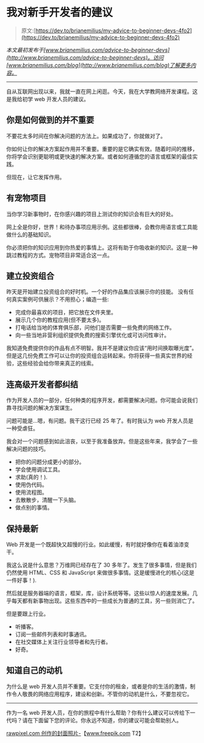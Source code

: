 # 我对新手开发者的建议

> 原文:[https://dev.to/brianemilius/my-advice-to-beginner-devs-4fo2](https://dev.to/brianemilius/my-advice-to-beginner-devs-4fo2)

*本文最初发布于[www.brianemilius.com/advice-to-beginner-devs](http://www.brianemilius.com/advice-to-beginner-devs)。访问[www.brianemilius.com/blog](http://www.brianemilius.com/blog)了解更多内容。*

* * *

自从互联网出现以来，我就一直在网上闲逛。今天，我在大学教网络开发课程。这是我给初学 web 开发人员的建议。

## 你是如何做到的并不重要

不要花太多时间在你解决问题的方法上。如果成功了，你就做对了。

你如何让你的解决方案起作用并不重要。重要的是它确实有效。随着时间的推移，你将学会识别更聪明或更快速的解决方案。或者如何遵循您的语言或框架的最佳实践。

但现在，让它发挥作用。

## [](#have-a-pet-project)有宠物项目

当你学习新事物时，在你感兴趣的项目上测试你的知识会有巨大的好处。

网上全是你好，世界！和待办事项应用示例。这些都很棒，会教你用语言或工具能做什么的基础知识。

你必须把你的知识应用到你热爱的事情上。这将有助于你吸收新的知识。这是一种跳过教程的方式。宠物项目非常适合这一点。

## [](#build-a-portfolio)建立投资组合

昨天是开始建立投资组合的好时机。一个好的作品集应该展示你的技能。
没有任何真实案例可供展示？不用担心；编造一些:

*   完成你最喜欢的项目，把它放在文件夹里。
*   展示几个你的教程应用(但不要太多)。
*   打电话给当地的体育俱乐部，问他们是否需要一些免费的网络工作。
*   向一些当地非营利组织提供免费的搜索引擎优化或可访问性审计。

我知道免费提供你的作品有点不明智。我并不是建议你应该“用时间换取曝光度”。但是这几份免费工作可以让你的投资组合运转起来。你将获得一些真实世界的经验，这些经验会给你带来真正的线索。

## [](#even-senior-devs-struggle)连高级开发者都纠结

作为开发人员的一部分，任何种类的程序开发，都需要解决问题。你可能会说我们靠寻找问题的解决方案谋生。

问题可能是...嗯，有问题。我干这行已经 25 年了。有时我认为 web 开发人员是一种受虐狂。

我会对一个问题感到如此沮丧，以至于我准备放弃。但是这些年来，我学会了一些解决问题的技巧。

*   把你的问题分成更小的部分。
*   学会使用调试工具。
*   求助(真的！).
*   使用伪代码。
*   使用流程图。
*   去散散步，清醒一下头脑。
*   做点别的事情。

## [](#keep-uptodate)保持最新

Web 开发是一个既超快又超慢的行业。如此缓慢，有时就好像你在看着油漆变干。

我这么说是什么意思？万维网已经存在了 30 多年了。发生了很多事情，但是我们仍然使用 HTML、CSS 和 JavaScript 来做很多事情。这是缓慢进化的核心(这是一件好事！).

然后就是服务器端的语言，框架，库，设计系统等等。这些以惊人的速度发展。几乎每天都有新事物出现。这些东西中的一些成长为普通的工具，另一些则消亡了。

但是要跟上行业。

*   听播客。
*   订阅一些邮件列表和时事通讯。
*   在社交媒体上关注行业领导者和先行者。
*   好奇。

## [](#know-your-motivation)知道自己的动机

为什么是 web 开发人员并不重要。它支付你的租金，或者是你的生活的激情，制作令人敬畏的网络应用程序，建设和创新。不管你的动机是什么，不要忽视它。

* * *

作为一名 web 开发人员，在你的旅程中有什么帮助？你有什么建议可以传给下一代吗？请在下面留下您的评论。你永远不知道，你的建议可能会帮助别人。

[rawpixel.com 创作的封面照片-](https://www.freepik.com/free-photos-vectors/background)【www.freepik.com T2】